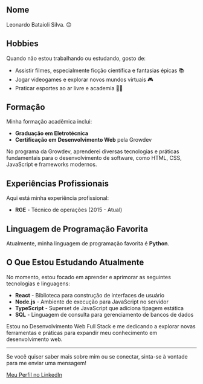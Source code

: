 

## Nome
Leonardo Bataioli Silva. 😊

## Hobbies
Quando não estou trabalhando ou estudando, gosto de:
- Assistir filmes, especialmente ficção científica e fantasias épicas 📚
- Jogar videogames e explorar novos mundos virtuais 🎮
- Praticar esportes ao ar livre e academia 🏋️‍♂️


## Formação
Minha formação acadêmica inclui:
- **Graduação em Eletrotécnica**
- **Certificação em Desenvolvimento Web** pela Growdev

No programa da Growdev, aprenderei diversas tecnologias e práticas fundamentais para o desenvolvimento de software, como HTML, CSS, JavaScript e frameworks modernos.

## Experiências Profissionais
Aqui está minha experiência profissional:
- **RGE** - Técnico de operações (2015 - Atual)

## Linguagem de Programação Favorita
Atualmente, minha linguagem de programação favorita é **Python**.

## O Que Estou Estudando Atualmente
No momento, estou focado em aprender e aprimorar as seguintes tecnologias e linguagens:
- **React** - Biblioteca para construção de interfaces de usuário
- **Node.js** - Ambiente de execução para JavaScript no servidor
- **TypeScript** - Superset de JavaScript que adiciona tipagem estática
- **SQL** - Linguagem de consulta para gerenciamento de bancos de dados

Estou no Desenvolvimento Web Full Stack e me dedicando a explorar novas ferramentas e práticas para expandir meu conhecimento em desenvolvimento web.

---

Se você quiser saber mais sobre mim ou se conectar, sinta-se à vontade para me enviar uma mensagem!

[Meu Perfil no LinkedIn](https://www.linkedin.com/in/leonardo-silva-9b3485219/)

